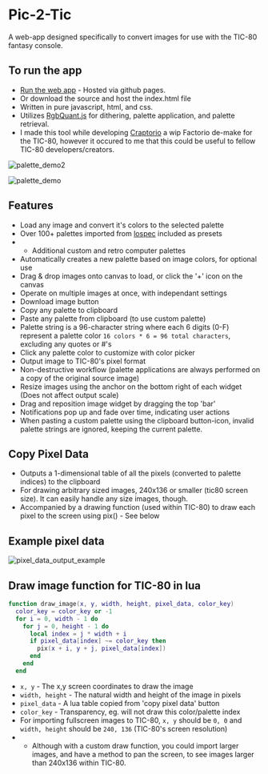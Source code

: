 # Pic-2-Tic

A web-app designed specifically to convert images for use with the TIC-80 fantasy console.

## To run the app
- [Run the web app](https://archaicvirus.github.io/Pic-2-Tic/) - Hosted via github pages.
- Or download the source and host the index.html file
- Written in pure javascript, html, and css.
- Utilizes [RgbQuant.js](https://github.com/leeoniya/RgbQuant.js) for dithering, palette application, and palette retrieval.
- I made this tool while developing [Craptorio](https://github.com/archaicvirus/Craptorio) a wip Factorio de-make for the TIC-80, however it occured to me that this could be useful to fellow TIC-80 developers/creators.

![palette_demo2](https://github.com/archaicvirus/Pic-2-Tic/assets/25288625/7d45f458-2ca3-45cd-8b02-fa57edcf6af6)

![palette_demo](https://github.com/archaicvirus/Pic-2-Tic/assets/25288625/c5654afd-5c4e-4e42-bdd0-08a7c6d42048)

## Features
- Load any image and convert it's colors to the selected palette
- Over 100+ palettes imported from [lospec](https://lospec.com/) included as presets
- + Additional custom and retro computer palettes
- Automatically creates a new palette based on image colors, for optional use
- Drag & drop images onto canvas to load, or click the '+' icon on the canvas
- Operate on multiple images at once, with independant settings
- Download image button
- Copy any palette to clipboard
- Paste any palette from clipboard (to use custom palette)
- Palette string is a 96-character string where each 6 digits (0-F) represent a palette color `16 colors * 6 = 96 total characters`, excluding any quotes or #'s
- Click any palette color to customize with color picker
- Output image to TIC-80's pixel format
- Non-destructive workflow (palette applications are always performed on a copy of the original source image)
- Resize images using the anchor on the bottom right of each widget (Does not affect output scale)
- Drag and reposition image widget by dragging the top 'bar'
- Notifications pop up and fade over time, indicating user actions
- When pasting a custom palette using the clipboard button-icon, invalid palette strings are ignored, keeping the current palette.

## Copy Pixel Data
- Outputs a 1-dimensional table of all the pixels (converted to palette indices) to the clipboard
- For drawing arbitrary sized images, 240x136 or smaller (tic80 screen size). It can easily handle any size images, though.
- Accompanied by a drawing function (used within TIC-80) to draw each pixel to the screen using pix() - See below

## Example pixel data

![pixel_data_output_example](https://user-images.githubusercontent.com/25288625/227093468-c9096f79-0925-4798-9122-d54438cc5c6e.PNG)

## Draw image function for TIC-80 in lua

```lua
function draw_image(x, y, width, height, pixel_data, color_key)
  color_key = color_key or -1
  for i = 0, width - 1 do
    for j = 0, height - 1 do
      local index = j * width + i
      if pixel_data[index] ~= color_key then
        pix(x + i, y + j, pixel_data[index])
      end
    end
  end
```

- `x, y` - The x,y screen coordinates to draw the image
- `width, height` - The natural width and height of the image in pixels
- `pixel_data` - A lua table copied from 'copy pixel data' button
- `color_key` - Transparency, eg. will not draw this color/palette index
- For importing fullscreen images to TIC-80, `x, y` should be `0, 0` and `width, height` should be `240, 136` (TIC-80's screen resolution)
- - Although with a custom draw function, you could import larger images, and have a method to pan the screen, to see images larger than 240x136 within TIC-80.
